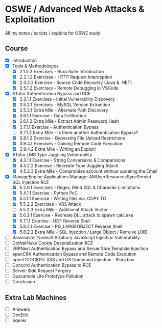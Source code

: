 # OSWE / Advanced Web Attacks & Exploitation
All my notes / scripts / exploits for OSWE study

## Course
* [x] Introduction
* [x] Tools & Methodologies
  * [x] 2.1.5.2 Exercises - Burp Suite Introduction
  * [x] 2.2.1.2 Exercises - HTTP Request Interception
  * [x] 2.3.2.2 Exercise - Source Code Recovery (Java & .NET)
  * [x] 2.5.1.2 Exercises - Remote Debugging in VSCode
* [x] ATutor Authentication Bypass and RCE
  * [x] 3.2.1.1 Exercises - Initial Vulnerability Discovery
  * [x] 3.5.2.1 Exercises - MySQL Version Extraction
  * [x] 3.5.2.1 Extra Mile - Alternate Path Discovery
  * [x] 3.6.1.1 Exercise - Data Exfiltration
  * [x] 3.6.1.2 Extra Mile - Extract Admin Password Hash
  * [x] 3.7.1.1 Exercise - Authentication Bypass
  * [ ] 3.7.1.2 Extra Mile - Is there another Authentication Bypass?
  * [x] 3.8.1.2 Exercise - Bypassing File Upload Restrictions
  * [x] 3.9.4.1 Exercises - Gaining Remote Code Execution
  * [x] 3.9.4.2 Extra Mile - Writing an Exploit!
* [x] ATutor LMS Type Juggling Vulnerability
  * [x] 4.3.1.1 Exercise - String Conversions & Comparisions
  * [x] 4.5.2.2 Exercise - Recreate Type Juggling Attack
  * [x] 4.5.2.3 Extra Mile - Compromise account without updating the Email
* [x] ManageEngine Applications Manager AMUserResourcesSyncServlet SQL Injection RCE
  * [x] 5.2.6.1 Exercises - Regex, Blind SQL & Character Limitations
  * [x] 5.4.1.1 Exercise - Python PoC
  * [x] 5.5.1.1 Exercise - Writing files via. COPY TO
  * [x] 5.5.2.2 Exercises - VBS Attack
  * [ ] 5.5.2.3 Extra Mile - Additional Attack Vector
  * [x] 5.6.3.1 Exercise - Recreate DLL attack to spawn calc.exe
  * [x] 5.7.1.1 Exercise - UDF Reverse Shell
  * [x] 5.8.2.1 Exercise - PG_LARGEOBJECT Reverse Shell
  * [x] 5.8.2.2 Extra Mile - SQL Injection / Large Object / Retreive LOID
* [ ] Bassmaster NodeJS Arbitrary JavaScript Injection Vulnerability
* [ ] DotNetNuke Cookie Deserialization RCE
* [ ] ERPNext Authentication Bypass and Server Side Template Injection
* [ ] openCRX Authentication Bypass and Remote Code Execution
* [ ] openITCOCKPIT XSS and OS Command Injection - Blackbox
* [ ] Concord Authentication Bypass to RCE
* [ ] Server-Side Request Forgery
* [ ] Guacamole Lite Prototype Pollution
* [ ] Conclusion

## Extra Lab Machines
* [ ] Answers
* [ ] DocEdit
* [ ] Sqeakr 
